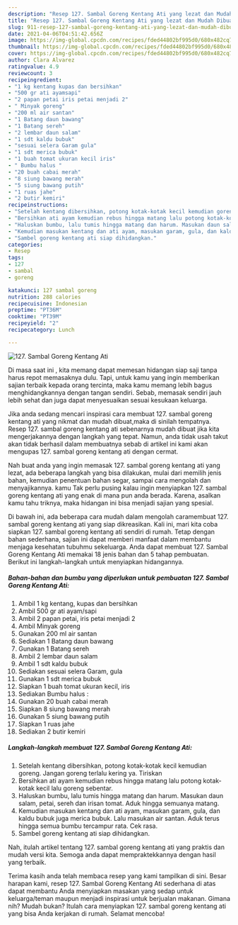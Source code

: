 ```yaml
---
description: "Resep 127. Sambal Goreng Kentang Ati yang lezat dan Mudah Dibuat"
title: "Resep 127. Sambal Goreng Kentang Ati yang lezat dan Mudah Dibuat"
slug: 911-resep-127-sambal-goreng-kentang-ati-yang-lezat-dan-mudah-dibuat
date: 2021-04-06T04:51:42.656Z
image: https://img-global.cpcdn.com/recipes/fded44802bf995d0/680x482cq70/127-sambal-goreng-kentang-ati-foto-resep-utama.jpg
thumbnail: https://img-global.cpcdn.com/recipes/fded44802bf995d0/680x482cq70/127-sambal-goreng-kentang-ati-foto-resep-utama.jpg
cover: https://img-global.cpcdn.com/recipes/fded44802bf995d0/680x482cq70/127-sambal-goreng-kentang-ati-foto-resep-utama.jpg
author: Clara Alvarez
ratingvalue: 4.9
reviewcount: 3
recipeingredient:
- "1 kg kentang kupas dan bersihkan"
- "500 gr ati ayamsapi"
- "2 papan petai iris petai menjadi 2"
- " Minyak goreng"
- "200 ml air santan"
- "1 Batang daun bawang"
- "1 Batang sereh"
- "2 lembar daun salam"
- "1 sdt kaldu bubuk"
- "sesuai selera Garam gula"
- "1 sdt merica bubuk"
- "1 buah tomat ukuran kecil iris"
- " Bumbu halus "
- "20 buah cabai merah"
- "8 siung bawang merah"
- "5 siung bawang putih"
- "1 ruas jahe"
- "2 butir kemiri"
recipeinstructions:
- "Setelah kentang dibersihkan, potong kotak-kotak kecil kemudian goreng. Jangan goreng terlalu kering ya. Tiriskan"
- "Bersihkan ati ayam kemudian rebus hingga matang lalu potong kotak-kotak kecil lalu goreng sebentar."
- "Haluskan bumbu, lalu tumis hingga matang dan harum. Masukan daun salam, petai, sereh dan irisan tomat. Aduk hingga semuanya matang."
- "Kemudian masukan kentang dan ati ayam, masukan garam, gula, dan kaldu bubuk juga merica bubuk. Lalu masukan air santan. Aduk terus hingga semua bumbu tercampur rata. Cek rasa."
- "Sambel goreng kentang ati siap dihidangkan."
categories:
- Resep
tags:
- 127
- sambal
- goreng

katakunci: 127 sambal goreng 
nutrition: 288 calories
recipecuisine: Indonesian
preptime: "PT36M"
cooktime: "PT39M"
recipeyield: "2"
recipecategory: Lunch

---
```



![127. Sambal Goreng Kentang Ati](https://img-global.cpcdn.com/recipes/fded44802bf995d0/680x482cq70/127-sambal-goreng-kentang-ati-foto-resep-utama.jpg)

Di masa  saat ini , kita memang dapat memesan hidangan siap saji tanpa harus repot memasaknya dulu. Tapi, untuk kamu yang ingin memberikan sajian terbaik kepada orang tercinta, maka kamu memang lebih bagus menghidangkannya dengan tangan sendiri. Sebab, memasak sendiri jauh lebih sehat dan juga dapat menyesuaikan sesuai kesukaan keluarga.

Jika anda sedang mencari inspirasi cara membuat 127. sambal goreng kentang ati yang nikmat dan mudah dibuat,maka di sinilah tempatnya. Resep 127. sambal goreng kentang ati  sebenarnya mudah dibuat jika kita mengerjakannya dengan langkah yang tepat. Namun, anda tidak usah takut akan tidak berhasil dalam membuatnya 
sebab di artikel ini kami akan mengupas 127. sambal goreng kentang ati dengan cermat.  



Nah buat anda yang ingin memasak 127. sambal goreng kentang ati yang lezat, ada beberapa langkah yang bisa dilakukan, mulai dari memilih jenis bahan, kemudian penentuan bahan segar, sampai cara mengolah dan menyajikannya. kamu Tak perlu pusing kalau ingin menyiapkan 127. sambal goreng kentang ati yang enak di mana pun anda berada. Karena, asalkan kamu  tahu triknya, maka hidangan ini bisa menjadi sajian yang spesial.

Di bawah ini, ada beberapa cara mudah dalam mengolah caramembuat 127. sambal goreng kentang ati yang siap dikreasikan. Kali ini, mari kita coba siapkan 127. sambal goreng kentang ati sendiri di rumah. Tetap dengan bahan sederhana, sajian ini dapat memberi manfaat dalam membantu menjaga kesehatan tubuhmu sekeluarga. Anda dapat membuat 127. Sambal Goreng Kentang Ati memakai 18 jenis bahan dan 5 tahap pembuatan. Berikut ini langkah-langkah untuk menyiapkan hidangannya.

<!--inarticleads1-->

##### Bahan-bahan dan bumbu yang diperlukan untuk pembuatan 127. Sambal Goreng Kentang Ati:

1. Ambil 1 kg kentang, kupas dan bersihkan
1. Ambil 500 gr ati ayam/sapi
1. Ambil 2 papan petai, iris petai menjadi 2
1. Ambil  Minyak goreng
1. Gunakan 200 ml air santan
1. Sediakan 1 Batang daun bawang
1. Gunakan 1 Batang sereh
1. Ambil 2 lembar daun salam
1. Ambil 1 sdt kaldu bubuk
1. Sediakan sesuai selera Garam, gula
1. Gunakan 1 sdt merica bubuk
1. Siapkan 1 buah tomat ukuran kecil, iris
1. Sediakan  Bumbu halus :
1. Gunakan 20 buah cabai merah
1. Siapkan 8 siung bawang merah
1. Gunakan 5 siung bawang putih
1. Siapkan 1 ruas jahe
1. Sediakan 2 butir kemiri




<!--inarticleads2-->

##### Langkah-langkah membuat 127. Sambal Goreng Kentang Ati:

1. Setelah kentang dibersihkan, potong kotak-kotak kecil kemudian goreng. Jangan goreng terlalu kering ya. Tiriskan
1. Bersihkan ati ayam kemudian rebus hingga matang lalu potong kotak-kotak kecil lalu goreng sebentar.
1. Haluskan bumbu, lalu tumis hingga matang dan harum. Masukan daun salam, petai, sereh dan irisan tomat. Aduk hingga semuanya matang.
1. Kemudian masukan kentang dan ati ayam, masukan garam, gula, dan kaldu bubuk juga merica bubuk. Lalu masukan air santan. Aduk terus hingga semua bumbu tercampur rata. Cek rasa.
1. Sambel goreng kentang ati siap dihidangkan.




Nah, itulah artikel tentang  127. sambal goreng kentang ati  yang praktis dan mudah versi kita. Semoga anda dapat mempraktekkannya dengan hasil yang terbaik. 

Terima kasih anda telah membaca resep yang kami tampilkan di sini. Besar harapan kami, resep  127. Sambal Goreng Kentang Ati sederhana di atas dapat membantu Anda menyiapkan masakan yang sedap untuk keluarga/teman maupun menjadi inspirasi untuk berjualan makanan. Gimana nih? Mudah bukan? Itulah cara menyiapkan 127. sambal goreng kentang ati yang bisa Anda kerjakan di rumah. Selamat mencoba!

